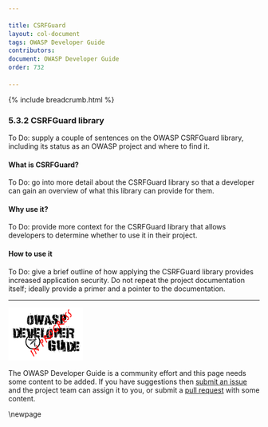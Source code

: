 ```yaml
---

title: CSRFGuard
layout: col-document
tags: OWASP Developer Guide
contributors:
document: OWASP Developer Guide
order: 732

---
```


{% include breadcrumb.html %}

### 5.3.2 CSRFGuard library

To Do: supply a couple of sentences on the OWASP CSRFGuard library,
including its status as an OWASP project and where to find it.

#### What is CSRFGuard?

To Do: go into more detail about the CSRFGuard library so that a developer
can gain an overview of what this library can provide for them.

#### Why use it?

To Do: provide more context for the CSRFGuard library that allows developers to determine
whether to use it in their project.

#### How to use it

To Do: give a brief outline of how applying the CSRFGuard library provides increased application security.
Do not repeat the project documentation itself; ideally provide a primer and a pointer to the documentation.

----

![Developer Guide](../../assets/images/dg_wip.png "OWASP Developer Guide")

The OWASP Developer Guide is a community effort and this page needs some content to be added.
If you have suggestions then [submit an issue][issue070302] and the project team can assign it to you,
or submit a [pull request][pr] with some content.

[issue070302]: https://github.com/OWASP/www-project-developer-guide/issues/new?labels=enhancement&template=request.md&title=Update:%2007-implementation/03-secure-libraries/02-csrf-guard
[pr]: https://github.com/OWASP/www-project-developer-guide/pulls

\newpage
